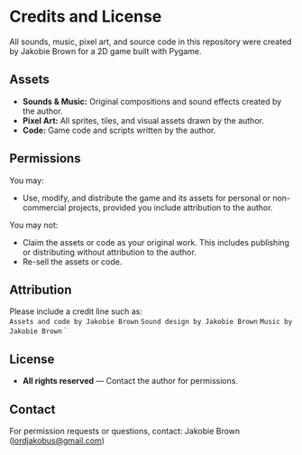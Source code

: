 # Credits and License

All sounds, music, pixel art, and source code in this repository were created by Jakobie Brown for a 2D game built with Pygame.

## Assets
- **Sounds & Music:** Original compositions and sound effects created by the author.  
- **Pixel Art:** All sprites, tiles, and visual assets drawn by the author.  
- **Code:** Game code and scripts written by the author.

## Permissions
You may:
- Use, modify, and distribute the game and its assets for personal or non-commercial projects, provided you include attribution to the author.

You may not:
- Claim the assets or code as your original work. This includes publishing or distributing without attribution to the author.  
- Re-sell the assets or code.

## Attribution
Please include a credit line such as:  
`Assets and code by Jakobie Brown`
`Sound design by Jakobie Brown`
`Music by Jakobie Brown`
`

## License
- **All rights reserved** — Contact the author for permissions.

## Contact
For permission requests or questions, contact: Jakobie Brown (lordjakobus@gmail.com)
